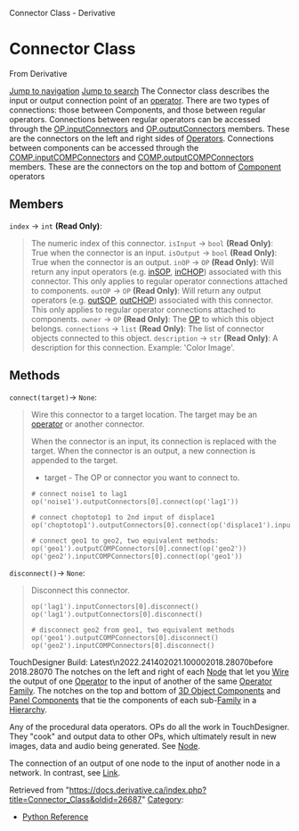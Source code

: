 

Connector Class - Derivative




# Connector Class
From Derivative

[Jump to navigation](#mw-head)
[Jump to search](#searchInput)
The Connector class describes the input or output connection point of an [operator](OP_Class.html#Connection "OP Class"). There are two types of connections: those between Components, and those between regular operators.
Connections between regular operators can be accessed through the [OP.inputConnectors](OP_Class.html#Connection "OP Class") and [OP.outputConnectors](OP_Class.html#Connection "OP Class") members. These are the connectors on the left and right sides of [Operators](Operator.html "Operator").
Connections between components can be accessed through the [COMP.inputCOMPConnectors](COMP_Class.html#Connection "COMP Class") and [COMP.outputCOMPConnectors](COMP_Class.html "COMP Class") members. These are the connectors on the top and bottom of [Component](Component.html "Component") operators
  

## Members
`index` → `int` **(Read Only)**:
> The numeric index of this connector.
`isInput` → `bool` **(Read Only)**:
> True when the connector is an input.
`isOutput` → `bool` **(Read Only)**:
> True when the connector is an output.
`inOP` → `OP` **(Read Only)**:
> Will return any input operators (e.g. [inSOP](https://docs.derivative.ca/InSOP_Class "InSOP Class"), [inCHOP](https://docs.derivative.ca/InCHOP_Class "InCHOP Class")) associated with this connector. This only applies to regular operator connections attached to components.
`outOP` → `OP` **(Read Only)**:
> Will return any output operators (e.g. [outSOP](https://docs.derivative.ca/OutSOP_Class "OutSOP Class"), [outCHOP](https://docs.derivative.ca/OutCHOP_Class "OutCHOP Class")) associated with this connector. This only applies to regular operator connections attached to components.
`owner` → `OP` **(Read Only)**:
> The [OP](OP_Class.html "OP Class") to which this object belongs.
`connections` → `list` **(Read Only)**:
> The list of connector objects connected to this object.
`description` → `str` **(Read Only)**:
> A description for this connection. Example: 'Color Image'.
## Methods
`connect(target)`→ `None`:
> Wire this connector to a target location. The target may be an [operator](OP_Class.html "OP Class") or another connector.
> 
> When the connector is an input, its connection is replaced with the target.
> When the connector is an output, a new connection is appended to the target.
> 
> * target - The OP or connector you want to connect to.
> 
> ```
> # connect noise1 to lag1
> op('noise1').outputConnectors[0].connect(op('lag1'))
> 
> # connect choptotop1 to 2nd input of displace1
> op('choptotop1').outputConnectors[0].connect(op('displace1').inputConnectors[1])
> 
> # connect geo1 to geo2, two equivalent methods:
> op('geo1').outputCOMPConnectors[0].connect(op('geo2'))
> op('geo2').inputCOMPConnectors[0].connect(op('geo1'))
> 
> ```
`disconnect()`→ `None`:
> Disconnect this connector.
> 
> ```
> op('lag1').inputConnectors[0].disconnect()
> op('lag1').outputConnectors[0].disconnect()
> 
> # disconnect geo2 from geo1, two equivalent methods
> op('geo1').outputCOMPConnectors[0].disconnect()
> op('geo2').inputCOMPConnectors[0].disconnect()
> 
> ```
TouchDesigner Build: Latest\n2022.241402021.100002018.28070before 2018.28070
The notches on the left and right of each [Node](Node.html "Node") that let you [Wire](Wire.html "Wire") the output of one [Operator](Operator.html "Operator") to the input of another of the same [Operator Family](Operator.html "Operator"). The notches on the top and bottom of [3D Object Components](Object.html "Object") and [Panel Components](Panel_Component.html "Panel Component") that tie the components of each sub-[Family](Operator_Family.html "Operator Family") in a [Hierarchy](Hierarchy.html "Hierarchy").

Any of the procedural data operators. OPs do all the work in TouchDesigner. They "cook" and output data to other OPs, which ultimately result in new images, data and audio being generated. See [Node](Node.html "Node").

The connection of an output of one node to the input of another node in a network. In contrast, see [Link](Link.html "Link").

Retrieved from "<https://docs.derivative.ca/index.php?title=Connector_Class&oldid=26687>"
[Category](Special_Categories.html "Special:Categories"):
* [Python Reference](Category_Python_Reference.html "Category:Python Reference")